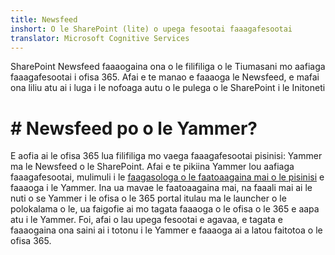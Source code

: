 ```yaml
---
title: Newsfeed
inshort: O le SharePoint (lite) o upega fesootai faaagafesootai
translator: Microsoft Cognitive Services
---
```



SharePoint Newsfeed faaaogaina ona o le filifiliga o le Tiumasani mo aafiaga faaagafesootai i ofisa 365. Afai e te manao e faaaoga le Newsfeed, e mafai ona liliu atu ai i luga i le nofoaga autu o le pulega o le SharePoint i le Initoneti

# # Newsfeed po o le Yammer?
E aofia ai le ofisa 365 lua filifiliga mo vaega faaagafesootai pisinisi: Yammer ma le Newsfeed o le SharePoint. Afai e te pikiina Yammer lou aafiaga faaagafesootai, mulimuli i le [faagasologa o le faatoaagaina mai o le pisinisi](https://support.office.com/en-us/article/Enterprise-Activation-process-4f924c74-87d2-49d0-a4f6-cba3ce2b0e7c) e faaaoga i le Yammer. Ina ua mavae le faatoaagaina mai, na faaali mai ai le nuti o se Yammer i le ofisa o le 365 portal itulau ma le launcher o le polokalama o le, ua faigofie ai mo tagata faaaoga o le ofisa o le 365 e aapa atu i le Yammer. Foi, afai o lau upega fesootai e agavaa, e tagata e faaaogaina ona saini ai i totonu i le Yammer e faaaoga ai a latou faitotoa o le ofisa 365.



